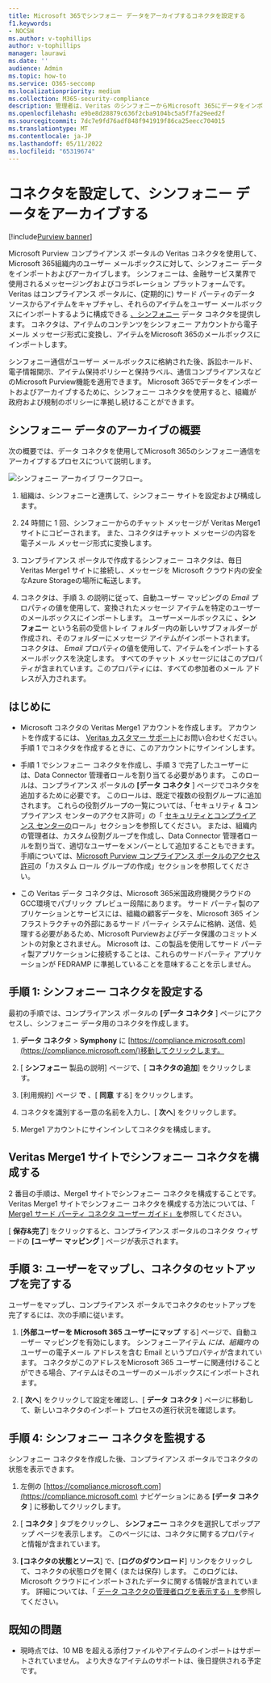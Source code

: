 ```yaml
---
title: Microsoft 365でシンフォニー データをアーカイブするコネクタを設定する
f1.keywords:
- NOCSH
ms.author: v-tophillips
author: v-tophillips
manager: laurawi
ms.date: ''
audience: Admin
ms.topic: how-to
ms.service: O365-seccomp
ms.localizationpriority: medium
ms.collection: M365-security-compliance
description: 管理者は、Veritas のシンフォニーからMicrosoft 365にデータをインポートおよびアーカイブするためのコネクタを設定できます。 このコネクタを使用すると、Microsoft 365のサード パーティのデータ ソースからデータをアーカイブできます。 このデータをアーカイブした後、訴訟ホールド、コンテンツ検索、保持ポリシーなどのコンプライアンス機能を使用して、サード パーティのデータを管理できます。
ms.openlocfilehash: e9be8d28879c636f2cba9104bc5a5f7fa29eed2f
ms.sourcegitcommit: 7dc7e9fd76adf848f941919f86ca25eecc704015
ms.translationtype: MT
ms.contentlocale: ja-JP
ms.lasthandoff: 05/11/2022
ms.locfileid: "65319674"
---
```

# <a name="set-up-a-connector-to-archive-symphony-data"></a>コネクタを設定して、シンフォニー データをアーカイブする

[!include[Purview banner](../includes/purview-rebrand-banner.md)]

Microsoft Purview コンプライアンス ポータルの Veritas コネクタを使用して、Microsoft 365組織内のユーザー メールボックスに対して、シンフォニー データをインポートおよびアーカイブします。 シンフォニーは、金融サービス業界で使用されるメッセージングおよびコラボレーション プラットフォームです。 Veritas はコンプライアンス ポータルに、(定期的に) サード パーティのデータ ソースからアイテムをキャプチャし、それらのアイテムをユーザー メールボックスにインポートするように構成できる [、シンフォニー](https://globanet.com/symphony) データ コネクタを提供します。 コネクタは、アイテムのコンテンツをシンフォニー アカウントから電子メール メッセージ形式に変換し、アイテムをMicrosoft 365のメールボックスにインポートします。

シンフォニー通信がユーザー メールボックスに格納された後、訴訟ホールド、電子情報開示、アイテム保持ポリシーと保持ラベル、通信コンプライアンスなどのMicrosoft Purview機能を適用できます。 Microsoft 365でデータをインポートおよびアーカイブするために、シンフォニー コネクタを使用すると、組織が政府および規制のポリシーに準拠し続けることができます。

## <a name="overview-of-archiving-symphony-data"></a>シンフォニー データのアーカイブの概要

次の概要では、データ コネクタを使用してMicrosoft 365のシンフォニー通信をアーカイブするプロセスについて説明します。

![シンフォニー アーカイブ ワークフロー。](../media/SymphonyConnectorWorkflow.png)

1. 組織は、シンフォニーと連携して、シンフォニー サイトを設定および構成します。

2. 24 時間に 1 回、シンフォニーからのチャット メッセージが Veritas Merge1 サイトにコピーされます。 また、コネクタはチャット メッセージの内容を電子メール メッセージ形式に変換します。

3. コンプライアンス ポータルで作成するシンフォニー コネクタは、毎日 Veritas Merge1 サイトに接続し、メッセージを Microsoft クラウド内の安全なAzure Storageの場所に転送します。

4. コネクタは、手順 3. の説明に従って、自動ユーザー マッピングの *Email* プロパティの値を使用して、変換されたメッセージ アイテムを特定のユーザーのメールボックスにインポートします。 ユーザーメールボックスに **、シンフォニー** という名前の受信トレイ フォルダー内の新しいサブフォルダーが作成され、そのフォルダーにメッセージ アイテムがインポートされます。 コネクタは、 *Email* プロパティの値を使用して、アイテムをインポートするメールボックスを決定します。 すべてのチャット メッセージにはこのプロパティが含まれています。このプロパティには、すべての参加者のメール アドレスが入力されます。

## <a name="before-you-begin"></a>はじめに

- Microsoft コネクタの Veritas Merge1 アカウントを作成します。 アカウントを作成するには、 [Veritas カスタマー サポート](https://globanet.com/ms-connectors-contact)にお問い合わせください。 手順 1 でコネクタを作成するときに、このアカウントにサインインします。

- 手順 1 でシンフォニー コネクタを作成し、手順 3 で完了したユーザーには、Data Connector 管理者ロールを割り当てる必要があります。 このロールは、コンプライアンス ポータルの **[データ コネクタ** ] ページでコネクタを追加するために必要です。 このロールは、既定で複数の役割グループに追加されます。 これらの役割グループの一覧については、「セキュリティ & コンプライアンス センターのアクセス許可」の「 [セキュリティとコンプライアンス センターの](../security/office-365-security/permissions-in-the-security-and-compliance-center.md#roles-in-the-security--compliance-center)ロール」セクションを参照してください。 または、組織内の管理者は、カスタム役割グループを作成し、Data Connector 管理者ロールを割り当て、適切なユーザーをメンバーとして追加することもできます。 手順については、[Microsoft Purview コンプライアンス ポータルのアクセス許可](microsoft-365-compliance-center-permissions.md#create-a-custom-role-group)の「カスタム ロール グループの作成」セクションを参照してください。

- この Veritas データ コネクタは、Microsoft 365米国政府機関クラウドのGCC環境でパブリック プレビュー段階にあります。 サード パーティ製のアプリケーションとサービスには、組織の顧客データを、Microsoft 365 インフラストラクチャの外部にあるサード パーティ システムに格納、送信、処理する必要があるため、Microsoft Purviewおよびデータ保護のコミットメントの対象とされません。 Microsoft は、この製品を使用してサード パーティ製アプリケーションに接続することは、これらのサードパーティ アプリケーションが FEDRAMP に準拠していることを意味することを示しません。

## <a name="step-1-set-up-the-symphony-connector"></a>手順 1: シンフォニー コネクタを設定する

最初の手順では、コンプライアンス ポータルの **[データ コネクタ** ] ページにアクセスし、シンフォニー データ用のコネクタを作成します。

1. **データ コネクタ** > **Symphony** に [https://compliance.microsoft.com](https://compliance.microsoft.com/)移動してクリックします。

2. [ **シンフォニー** 製品の説明] ページで、[ **コネクタの追加**] をクリックします。

3. [利用規約] ページ **で** 、[ **同意** する] をクリックします。

4. コネクタを識別する一意の名前を入力し、[ **次へ**] をクリックします。

5. Merge1 アカウントにサインインしてコネクタを構成します。

## <a name="configure-the-symphony-connector-on-the-veritas-merge1-site"></a>Veritas Merge1 サイトでシンフォニー コネクタを構成する

2 番目の手順は、Merge1 サイトでシンフォニー コネクタを構成することです。 Veritas Merge1 サイトでシンフォニー コネクタを構成する方法については、「 [Merge1 サード パーティ コネクタ ユーザー ガイド」を](https://docs.ms.merge1.globanetportal.com/Merge1%20Third-Party%20Connectors%20Symphony%20User%20Guide%20.pdf)参照してください。

[ **保存&完了**] をクリックすると、コンプライアンス ポータルのコネクタ ウィザードの **[ユーザー マッピング** ] ページが表示されます。

## <a name="step-3-map-users-and-complete-the-connector-setup"></a>手順 3: ユーザーをマップし、コネクタのセットアップを完了する

ユーザーをマップし、コンプライアンス ポータルでコネクタのセットアップを完了するには、次の手順に従います。

1. [**外部ユーザーを Microsoft 365 ユーザーにマップ** する] ページで、自動ユーザー マッピングを有効にします。 シンフォニーアイテム *には、組織内* のユーザーの電子メール アドレスを含む Email というプロパティが含まれています。 コネクタがこのアドレスをMicrosoft 365 ユーザーに関連付けることができる場合、アイテムはそのユーザーのメールボックスにインポートされます。

2. [ **次へ**] をクリックして設定を確認し、[ **データ コネクタ** ] ページに移動して、新しいコネクタのインポート プロセスの進行状況を確認します。

## <a name="step-4-monitor-the-symphony-connector"></a>手順 4: シンフォニー コネクタを監視する

シンフォニー コネクタを作成した後、コンプライアンス ポータルでコネクタの状態を表示できます。

1. 左側の [https://compliance.microsoft.com](https://compliance.microsoft.com) ナビゲーションにある **[データ コネクタ** ] に移動してクリックします。

2. [ **コネクタ** ] タブをクリックし、 **シンフォニー** コネクタを選択してポップアップ ページを表示します。 このページには、コネクタに関するプロパティと情報が含まれています。

3. **[コネクタの状態とソース**] で、[**ログのダウンロード**] リンクをクリックして、コネクタの状態ログを開く (または保存) します。 このログには、Microsoft クラウドにインポートされたデータに関する情報が含まれています。 詳細については、「 [データ コネクタの管理者ログを表示する」を](data-connector-admin-logs.md)参照してください。

## <a name="known-issues"></a>既知の問題

- 現時点では、10 MB を超える添付ファイルやアイテムのインポートはサポートされていません。 より大きなアイテムのサポートは、後日提供される予定です。